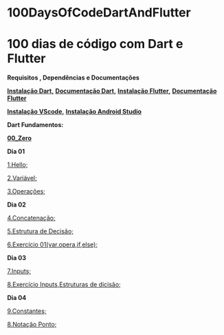 # 100DaysOfCodeDartAndFlutter

# 100 dias de código com Dart e Flutter

**Requisitos , Dependências e Documentações**

[**Instalação Dart,**](https://dart.dev/get-dart)
[**Documentação Dart,**](https://dart.dev/guides)
[**Instalação Flutter,**](https://flutter.dev/docs/get-started/install)
[**Documentação Flutter**](https://flutter.dev/docs)

[**Instalação VScode,**](https://code.visualstudio.com/download)
[**Instalação Android Studio**](https://developer.android.com/studio?hl=pt-br)

**Dart Fundamentos:**

[**00_Zero**](https://github.com/ramonabreu-cdev/100DaysOfCodeDartAndFlutter/tree/master/01_FundamentosDart/00_Zero)


**Dia 01**

[1.Hello;](https://github.com/ramonabreu-cdev/100DaysOfCodeDartAndFlutter/blob/master/01_FundamentosDart/00_Zero/01_hello.dart)

[2.Variável;](https://github.com/ramonabreu-cdev/100DaysOfCodeDartAndFlutter/blob/master/01_FundamentosDart/00_Zero/02_variavel.dart)

[3.Operações;](https://github.com/ramonabreu-cdev/100DaysOfCodeDartAndFlutter/blob/master/01_FundamentosDart/00_Zero/03_operacoes.dart)

**Dia 02**

[4.Concatenação;](https://github.com/ramonabreu-cdev/100DaysOfCodeDartAndFlutter/blob/master/01_FundamentosDart/00_Zero/04_concatenacao.dart)

[5.Estrutura de Decisão;](https://github.com/ramonabreu-cdev/100DaysOfCodeDartAndFlutter/blob/master/01_FundamentosDart/00_Zero/05_estruDecisao.dart)

[6.Exercício 01(var,opera,if,else);](https://github.com/ramonabreu-cdev/100DaysOfCodeDartAndFlutter/blob/master/01_FundamentosDart/00_Zero/06_exercicio01.dart)

**Dia 03**

[7.Inputs;](https://github.com/ramonabreu-cdev/100DaysOfCodeDartAndFlutter/blob/master/01_FundamentosDart/00_Zero/07_input.dart)

[8.Exercício Inputs,Estruturas de dicisão;](https://github.com/ramonabreu-cdev/100DaysOfCodeDartAndFlutter/blob/master/01_FundamentosDart/00_Zero/08_inputEstruIfElse.dart)

**Dia 04**

[9.Constantes;](https://github.com/ramonabreu-cdev/100DaysOfCodeDartAndFlutter/blob/master/01_FundamentosDart/00_Zero/09_constantes01.dart)

[8.Notação Ponto;](https://github.com/ramonabreu-cdev/100DaysOfCodeDartAndFlutter/blob/master/01_FundamentosDart/00_Zero/10_notacaoPonto.dart)



